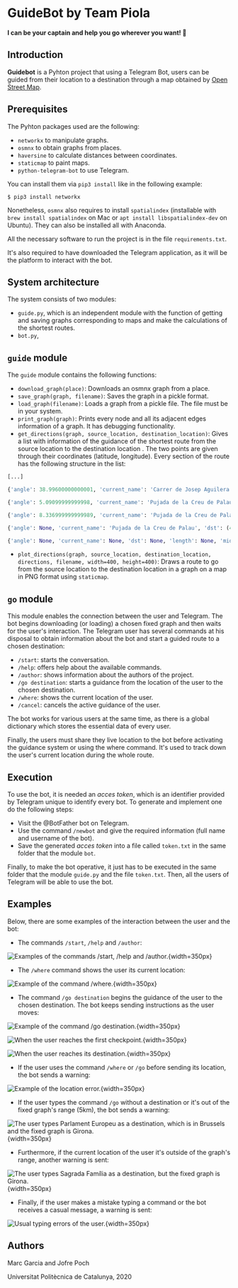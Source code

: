 # GuideBot by Team Piola

**I can be your captain and help you go wherever you want! 🧭**

## Introduction

**Guidebot** is a Pyhton project that using a Telegram Bot, users can be guided from 
their location to a destination through a map obtained by [Open Street Map](https://www.openstreetmap.org). 

## Prerequisites

The Pyhton packages used are the following:

- `networkx` to manipulate graphs.
- `osmnx` to obtain graphs from places.
- `haversine` to calculate distances between coordinates.
- `staticmap` to paint maps.
- `python-telegram-bot` to use Telegram.

You can install them via `pip3 install` like in the following example:

```
$ pip3 install networkx
```

Nonetheless, `osmnx` also requires to install `spatialindex` 
(installable with` brew install spatialindex` on Mac or
`apt install libspatialindex-dev` on Ubuntu). They can also be installed all with
Anaconda.

All the necessary software to run the project is in the file `requirements.txt`.

It's also required to have downloaded the Telegram application, as it will be the platform to interact with the bot.


## System architecture

The system consists of two modules:

- `guide.py`, which is an independent module with the function of getting and 
saving graphs corresponding to maps and make the calculations of the shortest routes.
- `bot.py`, 


## `guide` module

The `guide` module contains the following functions:

- `download_graph(place)`: Downloads an osmnx graph from a place.
- `save_graph(graph, filename)`: Saves the graph in a pickle format.
- `load_graph(filename)`: Loads a graph from a pickle file. The file must be in your system.
- `print_graph(graph)`: Prints every node and all its adjacent edges information
of a graph. It has debugging functionality.
- `get_directions(graph, source_location, destination_location)`: Gives a list with
information of the guidance of the shortest route from the source location to the destination location .
The two points are given through their coordinates (latitude, longitude). Every section of the route
has the following structure in the list:

```python
[...]

{'angle': 38.99600000000001, 'current_name': 'Carrer de Josep Aguilera i Martí', 'dst': (41.9636285, 2.8204915), 'length': 212.721, 'mid': (41.9646037, 2.8207882), 'next_name': 'Pujada de la Creu de Palau', 'src': (41.965998, 2.8198635)}, 

{'angle': 5.09099999999998, 'current_name': 'Pujada de la Creu de Palau', 'dst': (41.9627576, 2.8201146), 'length': 111.344, 'mid': (41.9636285, 2.8204915), 'next_name': 'Pujada de la Creu de Palau', 'src': (41.9646037, 2.8207882)},

{'angle': 8.336999999999989, 'current_name': 'Pujada de la Creu de Palau', 'dst': (41.9621516, 2.8199782), 'length': 101.831, 'mid': (41.9627576, 2.8201146), 'next_name': 'Pujada de la Creu de Palau', 'src': (41.9636285, 2.8204915)},

{'angle': None, 'current_name': 'Pujada de la Creu de Palau', 'dst': (41.962369, 2.819995), 'length': 68.332, 'mid': (41.9621516, 2.8199782), 'next_name': None, 'src': (41.9627576, 2.8201146)},

{'angle': None, 'current_name': None, 'dst': None, 'length': None, 'mid': (41.962369, 2.819995), 'next_name': None, 'src': (41.9621516, 2.8199782)}]

````
- `plot_directions(graph, source_location, destination_location, directions, filename, width=400, height=400)`:
Draws a route to go from the source location to the destination location in a graph 
on a map in PNG format using `staticmap`.


## `go` module

This module enables the connection between the user and Telegram. The bot begins downloading (or loading) a chosen fixed graph and then waits for the user's interaction. The Telegram user has several commands at his disposal to obtain information about the bot and start a guided route to a chosen destination:

- `/start`: starts the conversation.
- `/help`: offers help about the available commands.
- `/author`: shows information about the authors of the project.
- `/go destination`: starts a guidance from the location of the user to the chosen destination.
- `/where`: shows the current location of the user.
- `/cancel`: cancels the active guidance of the user.

The bot works for various users at the same time, as there is a global dictionary which stores the essential data of every user.

Finally, the users must share they live location to the bot before activating the guidance system or using the where command. It's used to track down the user's current location during the whole route.


## Execution

To use the bot, it is needed an _acces token_, which is an identifier provided by Telegram unique to identify every bot. To generate and implement one do the following steps:

- Visit the @BotFather bot on Telegram.
- Use the command `/newbot` and give the required information (full name and username of the bot).
- Save the generated _acces token_ into a file called `token.txt` in the same folder that the module `bot`.

Finally, to make the bot operative, it just has to be executed in the same folder that the module `guide.py` and the file `token.txt`. Then, all the users of Telegram will be able to use the bot.


## Examples
Below, there are some examples of the interaction between the user and the bot:

- The commands `/start`, `/help` and `/author`:

![Examples of the commands `/start`, `/help` and `/author`.](/Users/jofre/Desktop/GCED/AP2/GuideBot-Team-Piola/PROJECTE_FINAL/screenshots/start.png){width=350px}


- The `/where` command shows the user its current location:

![Example of the command `/where`.](/Users/jofre/Desktop/GCED/AP2/GuideBot-Team-Piola/PROJECTE_FINAL/screenshots/where.png){width=350px}


- The command `/go destination` begins the guidance of the user to the chosen destination. The bot keeps sending instructions as the user moves:


![Example of the command `/go destination`.](/Users/jofre/Desktop/GCED/AP2/GuideBot-Team-Piola/PROJECTE_FINAL/screenshots/inici_ruta.png){width=350px}

![When the user reaches the first checkpoint.](/Users/jofre/Desktop/GCED/AP2/GuideBot-Team-Piola/PROJECTE_FINAL/screenshots/checkpoint.png){width=350px}

![When the user reaches its destination.](/Users/jofre/Desktop/GCED/AP2/GuideBot-Team-Piola/PROJECTE_FINAL/screenshots/destination.png){width=350px}


- If the user uses the command `/where` or `/go` before sending its location, the bot sends a warning:

![Example of the location error.](/Users/jofre/Desktop/GCED/AP2/GuideBot-Team-Piola/PROJECTE_FINAL/screenshots/location_error.png){width=350px}


- If the user types the command `/go` without a destination or it's out of the fixed graph's range (5km), the bot sends a warning:

![The user types _Parlament Europeu_ as a destination, which is in Brussels and the fixed graph is Girona.](/Users/jofre/Desktop/GCED/AP2/GuideBot-Team-Piola/PROJECTE_FINAL/screenshots/destination_error.png){width=350px}


- Furthermore, if the current location of the user it's outside of the graph's range, another warning is sent:

![The user types _Sagrada Família_ as a destination, but the fixed graph is Girona.](/Users/jofre/Desktop/GCED/AP2/GuideBot-Team-Piola/PROJECTE_FINAL/screenshots/source_error.png){width=350px}


- Finally, if the user makes a mistake typing a command or the bot receives a casual message, a warning is sent:

![Usual typing errors of the user.](/Users/jofre/Desktop/GCED/AP2/GuideBot-Team-Piola/PROJECTE_FINAL/screenshots/gossip.png){width=350px}


## Authors

Marc Garcia and Jofre Poch

Universitat Politècnica de Catalunya, 2020

